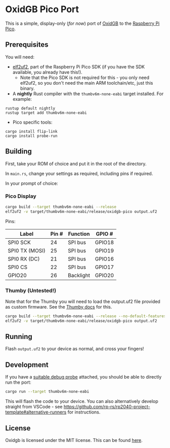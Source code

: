 OxidGB Pico Port
================

This is a simple, display-only (*for now*) port of [OxidGB](https://github.com/j-selby/oxidgb) to the 
[Raspberry Pi Pico](https://www.raspberrypi.org/documentation/rp2040/getting-started/).

Prerequisites
-------------

You will need:

- [elf2uf2](https://github.com/raspberrypi/pico-sdk/tree/master/tools/elf2uf2), 
  part of the Raspberry Pi Pico SDK (if you have the SDK available, you already
  have this!).
    - Note that the Pico SDK is not required for this - you only need elf2uf2, so
      you don't need the main ARM toolchain/etc, just this binary.
- A **nightly** Rust compiler with the `thumbv6m-none-eabi` target installed. For
  example:

```
rustup default nightly
rustup target add thumbv6m-none-eabi
```

- Pico specific tools:

```
cargo install flip-link
cargo install probe-run
```

Building
--------

First, take your ROM of choice and put it in the root of the directory.

In `main.rs`, change your settings as required, including pins if required.

In your prompt of choice:

### Pico Display

```bash
cargo build --target thumbv6m-none-eabi --release
elf2uf2 -v target/thumbv6m-none-eabi/release/oxidgb-pico output.uf2
```

Pins:

| Label          | Pin # | Function  | GPIO # |
|----------------|-------|-----------|--------|
| SPI0 SCK       | 24    | SPI bus   | GPIO18 |
| SPI0 TX (MOSI) | 25    | SPI bus   | GPIO19 |
| SPI0 RX (DC)   | 21    | SPI bus   | GPIO16 |
| SPI0 CS        | 22    | SPI bus   | GPIO17 |
| GPIO20         | 26    | Backlight | GPIO20 |

### Thumby (Untested!)

Note that for the Thumby you will need to load the output.uf2 file provided as
custom firmware. See the [Thumby docs](https://thumby.us/FAQ/) for this.

```bash
cargo build --target thumbv6m-none-eabi --release --no-default-features --features thumby
elf2uf2 -v target/thumbv6m-none-eabi/release/oxidgb-pico output.uf2
```

Running
-------

Flash `output.uf2` to your device as normal, and cross your fingers!

Development
-----------

If you have a [suitable debug probe](https://github.com/rp-rs/rp2040-project-template/blob/main/debug_probes.md)
attached, you should be able to directly run the port:

```bash
cargo run --target thumbv6m-none-eabi
```

This will flash the code to your device. You can also alternatively develop
straight from VSCode - see <https://github.com/rp-rs/rp2040-project-template#alternative-runners>
for instructions.

License
-------

Oxidgb is licensed under the MIT license. This can be found [here](LICENSE).
